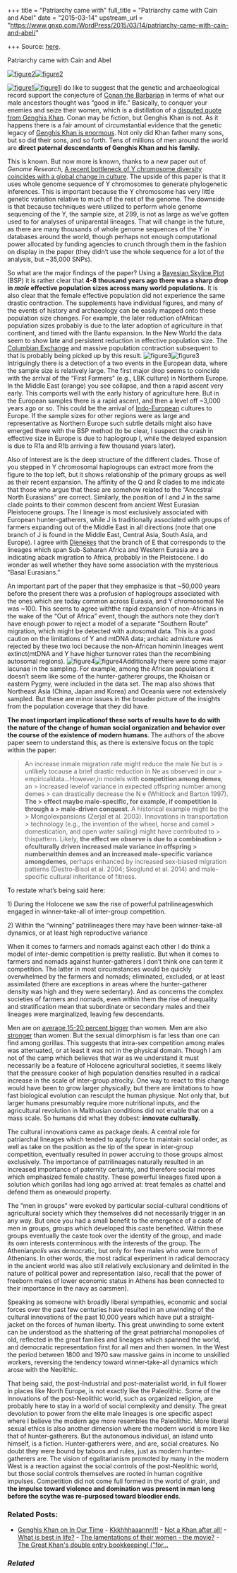 +++
title = "Patriarchy came with"
full_title = "Patriarchy came with Cain and Abel"
date = "2015-03-14"
upstream_url = "https://www.gnxp.com/WordPress/2015/03/14/patriarchy-came-with-cain-and-abel/"

+++
Source: [here](https://www.gnxp.com/WordPress/2015/03/14/patriarchy-came-with-cain-and-abel/).

Patriarchy came with Cain and Abel

[![figure2](https://i0.wp.com/www.unz.com/wp-content/uploads/2015/03/figure2.jpg?resize=600%2C527)![figure2](https://i0.wp.com/www.unz.com/wp-content/uploads/2015/03/figure2.jpg?resize=600%2C527)](http://genome.cshlp.org/content/early/2015/03/13/gr.186684.114.abstract)

[![figure1](https://i0.wp.com/www.unz.com/wp-content/uploads/2015/03/figure1.jpg?resize=202%2C667)![figure1](https://i0.wp.com/www.unz.com/wp-content/uploads/2015/03/figure1.jpg?resize=202%2C667)](http://genome.cshlp.org/content/early/2015/03/13/gr.186684.114.abstract)I do like to suggest that the genetic and archaeological record support the conjecture of [Conan the Barbarian](https://www.youtube.com/watch?v=wEpsVSdtfcc) in terms of what our male ancestors thought was “good in life.” Basically, to conquer your enemies and seize their women, which is a distillation of a [disputed quote from Genghis Khan](https://en.wikiquote.org/wiki/Genghis_Khan). Conan may be fiction, but Genghis Khan is not. As it happens there is a fair amount of circumstantial evidence that the genetic legacy of [Genghis Khan is enormous](http://www.unz.com/gnxp/the-y-chromosomal-sons-of-the-conquerors/). Not only did Khan father many sons, but so did their sons, and so forth. Tens of millions of men around the world are **direct paternal descendants of Genghis Khan and his family.**

This is known. But now more is known, thanks to a new paper out of *Genome Research*, [A recent bottleneck of Y chromosome diversity coincides with a global change in culture](http://genome.cshlp.org/content/early/2015/03/13/gr.186684.114.abstract). The upside of this paper is that it uses whole genome sequence of Y chromosomes to generate phylogenetic inferences. This is important because the Y chromosome has very little genetic variation relative to much of the rest of the genome. The downside is that because techniques were utilized to perform whole genome sequencing of the Y, the sample size, at 299, is not as large as we’ve gotten used to for analyses of uniparental lineages. That will change in the future, as there are many thousands of whole genome sequences of the Y in databases around the world, though perhaps not enough computational power allocated by funding agencies to crunch through them in the fashion on display in the paper (they didn’t use the whole sequence for a lot of the analysis, but \~35,000 SNPs).

So what are the major findings of the paper? Using a [Bayesian Skyline Plot](http://mbe.oxfordjournals.org/content/22/5/1185.full) (BSP) it is rather clear that **4-8 thousand years ago there was a sharp drop in *male* effective population sizes across many world populations.** It is also clear that the female effective population did not experience the same drastic contraction. The supplements have individual figures, and many of the events of history and archaeology can be easily mapped onto these population size changes. For example, the later reduction ofAfrican population sizes probably is due to the later adoption of agriculture in that continent, and timed with the Bantu expansion. In the New World the data seem to show late and persistent reduction in effective population size. The [Columbian Exchange](https://en.wikipedia.org/wiki/Columbian_Exchange) and massive population contraction subsequent to that is probably being picked up by this result. ![figure3](https://i0.wp.com/www.unz.com/wp-content/uploads/2015/03/figure31.jpg?resize=300%2C282)![figure3](https://i0.wp.com/www.unz.com/wp-content/uploads/2015/03/figure31.jpg?resize=300%2C282)Intriguingly there is a detection of a two events in the European data, where the sample size is relatively large. The first major drop seems to coincide with the arrival of the “First Farmers” (e.g., LBK culture) in Northern Europe. In the Middle East (orange) you see collapse, and then a rapid ascent very early. This comports well with the early history of agriculture here. But in the European samples there is a rapid ascent, and then a level off \~3,000 years ago or so. This could be the arrival of [Indo-European](http://www.nature.com/nature/journal/vaop/ncurrent/full/nature14317.html) cultures to Europe. If the sample sizes for other regions were as large and representative as Northern Europe such subtle details might also have emerged there with the BSP method (to be clear, I suspect the crash in effective size in Europe is due to haplogroup I, while the delayed expansion is due to R1a and R1b arriving a few thousand years later).

Also of interest are is the deep structure of the different clades. Those of you stepped in Y chromosomal haplogroups can extract more from the figure to the top left, but it shows relationship of the primary groups as well as their recent expansion. The affinity of the Q and R clades to me indicate that those who argue that these are somehow related to the “Ancestral North Eurasians” are correct. Similarly, the position of I and J in the same clade points to their common descent from ancient West Eurasian Pleistocene groups. The I lineage is most exclusively associated with European hunter-gatherers, while J is traditionally associated with groups of farmers expanding out of the Middle East in all directions (note that one branch of J is found in the Middle East, Central Asia, South Asia, and Europe). I agree with [Dienekes](https://dienekes.blogspot.com/2015/03/bottleneck-in-human-y-chromosomes-in.html) that the branch of E that corresponds to the lineages which span Sub-Saharan Africa and Western Eurasia are a indicating aback migration to Africa, probably in the Pleistocene. I do wonder as well whether they have some association with the mysterious “Basal Eurasians.”

An important part of the paper that they emphasize is that \~50,000 years before the present there was a profusion of haplogroups associated with the ones which are today common across Eurasia, and Y chromosomal Ne was \~100. This seems to agree withthe rapid expansion of non-Africans in the wake of the “Out of Africa” event, though the authors note they don’t have enough power to reject a model of a separate “Southern Route” migration, which might be detected with autosomal data. This is a good caution on the limitations of Y and mtDNA data; archaic admixture was rejected by these two loci because the non-African hominin lineages went extinct(mtDNA and Y have higher turnover rates than the recombining autosomal regions). ![figure4](https://i0.wp.com/www.unz.com/wp-content/uploads/2015/03/figure4.png?resize=150%2C147)![figure4](https://i0.wp.com/www.unz.com/wp-content/uploads/2015/03/figure4.png?resize=150%2C147)Additionally there were some major lacunae in the sampling. For example, among the African populations it doesn’t seem like some of the hunter-gatherer groups, the Khoisan or eastern Pygmy, were included in the data set. The map also shows that Northeast Asia (China, Japan and Korea) and Oceania were not extensively sampled. But these are minor issues in the broader picture of the insights from the population coverage that they did have.

**The most important implicationof these sorts of results have to do with the nature of the change of human social organization and behavior over the course of the existence of modern humans**. The authors of the above paper seem to understand this, as there is extensive focus on the topic within the paper:

> An increase inmale migration rate might reduce the male Ne but is > unlikely tocause a brief drastic reduction in Ne as observed in our > empiricaldata…However,in models with **competition among demes**, an > increased levelof variance in expected offspring number among demes > can drastically decrease the N e (Whitlock and Barton 1997). **The > effect maybe male-specific, for example, if competition is through a > male-driven conquest.** A historical example might be the > Mongolexpansions (Zerjal et al. 2003). Innovations in transportation > technology (e.g., the invention of the wheel, horse and camel > domestication, and open water sailing) might have contributed to > thispattern. Likely, **the effect we observe is due to a combination > ofculturally driven increased male variance in offspring > numberwithin demes and an increased male-specific variance amongdemes**, perhaps enhanced by increased sex-biased migration patterns (Destro-Bisol et al. 2004; Skoglund et al. 2014) and male-specific cultural inheritance of fitness.

To restate what’s being said here:

1\) During the Holocene we saw the rise of powerful patrilineageswhich engaged in winner-take-all of inter-group competition.

2\) Within the “winning” patrilineages there may have been winner-take-all dynamics, or at least high reproductive variance

When it comes to farmers and nomads against each other I do think a model of inter-demic competition is pretty realistic. But when it comes to farmers and nomads against hunter-gatherers I don’t think one can term it competition. The latter in most circumstances would be quickly overwhelmed by the farmers and nomads; eliminated, excluded, or at least assimilated (there are exceptions in areas where the hunter-gatherer density was high and they were sedentary). And as concerns the complex societies of farmers and nomads, even within them the rise of inequality and stratification mean that subordinate or secondary males and their lineages were marginalized, leaving few descendants.

Men are on [average 15-20 percent bigger](http://abcnews.go.com/Technology/story?id=97579) than women. Men are also [stronger](www.unz.com/gnxp/men-are-stronger-than-women-on-average/) than women. But the sexual dimorphism is far less than one can find among gorillas. This suggests that intra-sex competition among males was attenuated, or at least it was not in the physical domain. Though I am not of the camp which believes that war as we understand it must necessarily be a feature of Holocene agricultural societies, it seems likely that the pressure cooker of high population densities resulted in a radical increase in the scale of inter-group atrocity. One way to react to this change would have been to grow larger physically, but there are limitations to how fast biological evolution can resculpt the human physique. Not only that, but larger humans presumably require more nutritional inputs, and the agricultural revolution in Malthusian conditions did not enable that on a mass scale. So humans did what they dobest: **innovate culturally**.

The cultural innovations came as package deals. A central role for patriarchal lineages which tended to apply force to maintain social order, as well as take on the position as the tip of the spear in inter-group competition, eventually resulted in power accruing to those groups almost exclusively. The importance of patrilineages naturally resulted in an increased importance of paternity certainty, and therefore social mores which emphasized female chastity. These powerful lineages fixed upon a solution which gorillas had long ago arrived at: treat females as chattel and defend them as onewould property.

The “men in groups” were evoked by particular social-cultural conditions of agricultural society which they themselves did not necessarily trigger in an any way. But once you had a small benefit to the emergence of a caste of men in groups, groups which developed this caste benefited. Within these groups eventually the caste took over the identity of the group, and made its own interests conterminous with the interests of the group. The Athenian*polis* was democratic, but only for free males who were born of Athenians. In other words, the most radical experiment in radical democracy in the ancient world was also still relatively exclusionary and delimited in the nature of political power and representation (also, recall that the power of freeborn males of lower economic status in Athens has been connected to their importance in the navy as oarsmen).

Speaking as someone with broadly liberal sympathies, economic and social forces over the past few centuries have resulted in an unwinding of the cultural innovations of the past 10,000 years which have put a straight-jacket on the forces of human liberty. This great unwinding to some extent can be understood as the shattering of the great patriarchal monopolies of old, reflected in the great families and lineages which spanned the world, and democratic representation first for all men and then women. In the West the period between 1800 and 1970 saw massive gains in income to unskilled workers, reversing the tendency toward winner-take-all dynamics which arose with the Neolithic.

That being said, the post-Industrial and post-materialist world, in full flower in places like North Europe, is not exactly like the Paleolithic. Some of the innovations of the post-Neolithic world, such as organized religion, are probably here to stay in a world of social complexity and density. The great devolution to power from the elite male lineages is one specific aspect where I believe the modern age more resembles the Paleolithic. More liberal sexual ethics is also another dimension where the modern world is more like that of hunter-gatherers. But the autonomous individual, an island unto himself, is a fiction. Hunter-gatherers were, and are, social creatures. No doubt they were bound by taboos and rules, just as modern hunter-gatherers are. The vision of egalitarianism promoted by many in the modern West is a reaction against the social controls of the post-Neolithic world, but those social controls themselves are rooted in human cognitive impulses. Competition did not come full formed in the world of grain, and **the impulse toward violence and domination was present in man long before the scythe was re-purposed toward bloodier ends**.

### Related Posts:

- [Genghis Khan on In Our
  Time](https://www.gnxp.com/WordPress/2007/02/02/genghis-khan-on-in-our-time/) - [Kkkhhhaaannn!!!](https://www.gnxp.com/WordPress/2012/02/12/kkkhhhaaannn/) - [Not a Khan after
  all!](https://www.gnxp.com/WordPress/2006/06/21/not-a-khan-after-all/) - [What is best in
  life?](https://www.gnxp.com/WordPress/2011/04/28/what-is-best-in-life/) - [The lamentations of their women - the
  movie?](https://www.gnxp.com/WordPress/2008/02/14/the-lamentations-of-their-women-the-movie/) - [The Great Khan's double entry bookkeeping!
  ("for…](https://www.gnxp.com/WordPress/2006/06/06/the-great-khan-s-double-entry-bookkeeping-for-entertainment-purposes-only/)

### *Related*

[](https://www.addtoany.com/add_to/facebook?linkurl=https%3A%2F%2Fwww.gnxp.com%2FWordPress%2F2015%2F03%2F14%2Fpatriarchy-came-with-cain-and-abel%2F&linkname=Patriarchy%20came%20with%20Cain%20and%20Abel "Facebook")[](https://www.addtoany.com/add_to/twitter?linkurl=https%3A%2F%2Fwww.gnxp.com%2FWordPress%2F2015%2F03%2F14%2Fpatriarchy-came-with-cain-and-abel%2F&linkname=Patriarchy%20came%20with%20Cain%20and%20Abel "Twitter")[](https://www.addtoany.com/add_to/email?linkurl=https%3A%2F%2Fwww.gnxp.com%2FWordPress%2F2015%2F03%2F14%2Fpatriarchy-came-with-cain-and-abel%2F&linkname=Patriarchy%20came%20with%20Cain%20and%20Abel "Email")[](https://www.addtoany.com/share)
